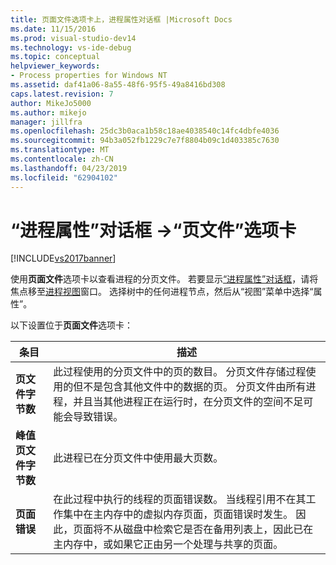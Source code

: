 ```yaml
---
title: 页面文件选项卡上，进程属性对话框 |Microsoft Docs
ms.date: 11/15/2016
ms.prod: visual-studio-dev14
ms.technology: vs-ide-debug
ms.topic: conceptual
helpviewer_keywords:
- Process properties for Windows NT
ms.assetid: daf41a06-8a55-48f6-95f5-49a8416bd308
caps.latest.revision: 7
author: MikeJo5000
ms.author: mikejo
manager: jillfra
ms.openlocfilehash: 25dc3b0aca1b58c18ae4038540c14fc4dbfe4036
ms.sourcegitcommit: 94b3a052fb1229c7e7f8804b09c1d403385c7630
ms.translationtype: MT
ms.contentlocale: zh-CN
ms.lasthandoff: 04/23/2019
ms.locfileid: "62904102"
---
```

# <a name="page-file-tab-process-properties-dialog-box"></a>“进程属性”对话框 ->“页文件”选项卡
[!INCLUDE[vs2017banner](../includes/vs2017banner.md)]

使用**页面文件**选项卡以查看进程的分页文件。 若要显示[“进程属性”对话框](../debugger/process-properties-dialog-box.md)，请将焦点移至[进程视图](../debugger/processes-view.md)窗口。 选择树中的任何进程节点，然后从“视图”菜单中选择“属性”。  
  
 以下设置位于**页面文件**选项卡：  
  
|条目|描述|  
|-----------|-----------------|  
|**页文件字节数**|此过程使用的分页文件中的页的数目。 分页文件存储过程使用的但不是包含其他文件中的数据的页。 分页文件由所有进程，并且当其他进程正在运行时，在分页文件的空间不足可能会导致错误。|  
|**峰值页文件字节数**|此进程已在分页文件中使用最大页数。|  
|**页面错误**|在此过程中执行的线程的页面错误数。 当线程引用不在其工作集中在主内存中的虚拟内存页面，页面错误时发生。 因此，页面将不从磁盘中检索它是否在备用列表上，因此已在主内存中，或如果它正由另一个处理与共享的页面。|
